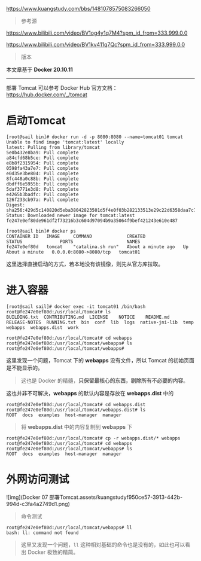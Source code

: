 https://www.kuangstudy.com/bbs/1481078575083266050

> 参考源

https://www.bilibili.com/video/BV1og4y1q7M4?spm_id_from=333.999.0.0

https://www.bilibili.com/video/BV1kv411q7Qc?spm_id_from=333.999.0.0

> 版本

本文章基于 **Docker 20.10.11**

------

部署 Tomcat 可以参考 Docker Hub 官方文档：https://hub.docker.com/_/tomcat

# 启动Tomcat

```shell
[root@sail bin]# docker run -d -p 8080:8080 --name=tomcat01 tomcat
Unable to find image 'tomcat:latest' locally
latest: Pulling from library/tomcat
5e0b432e8ba9: Pull complete 
a84cfd68b5ce: Pull complete 
e8b8f2315954: Pull complete 
0598fa43a7e7: Pull complete 
e0d35e3be804: Pull complete 
8fc448a0c88b: Pull complete 
dbdff6e5955b: Pull complete 
5daf3771e3d8: Pull complete 
e4265b3badfc: Pull complete 
126f233cb97a: Pull complete 
Digest: sha256:429d5c140820d5eba38042823501d5f4e0f03b282133513e29c22d6358daa7c7
Status: Downloaded newer image for tomcat:latest
fe247e0ef80de961df2f73216b3c604d97094b9a35064f9bef421243e610e487

[root@sail bin]# docker ps
CONTAINER ID   IMAGE     COMMAND             CREATED              STATUS              PORTS                    NAMES
fe247e0ef80d   tomcat    "catalina.sh run"   About a minute ago   Up About a minute   0.0.0.0:8080->8080/tcp   tomcat01
```

这里选择直接启动的方式，若本地没有该镜像，则先从官方库拉取。

# 进入容器

```shell
[root@sail sail]# docker exec -it tomcat01 /bin/bash
root@fe247e0ef80d:/usr/local/tomcat# ls
BUILDING.txt  CONTRIBUTING.md  LICENSE    NOTICE    README.md  RELEASE-NOTES  RUNNING.txt  bin  conf  lib  logs  native-jni-lib  temp  webapps  webapps.dist  work

root@fe247e0ef80d:/usr/local/tomcat# cd webapps
root@fe247e0ef80d:/usr/local/tomcat/webapps# ls
root@fe247e0ef80d:/usr/local/tomcat/webapps#
```

这里发现一个问题，Tomcat 下的 **webapps** 没有文件，所以 Tomcat 的初始页面是不能显示的。

> 这也是 Docker 的精髓，**只保留最核心的东西，剔除所有不必要的内容**。

这也并非不可解决，**webapps** 的默认内容是存放在 **webapps.dist** 中的

```shell
root@fe247e0ef80d:/usr/local/tomcat# cd webapps.dist
root@fe247e0ef80d:/usr/local/tomcat/webapps.dist# ls
ROOT  docs  examples  host-manager  manager
```

> 将 **webapps.dist** 中的内容复制到 **webapps** 下

```shell
root@fe247e0ef80d:/usr/local/tomcat# cp -r webapps.dist/* webapps
root@fe247e0ef80d:/usr/local/tomcat# cd webapps
root@fe247e0ef80d:/usr/local/tomcat/webapps# ls
ROOT  docs  examples  host-manager  manager
```

# 外网访问测试

![img](Docker 07 部署Tomcat.assets/kuangstudyf950ce57-3913-442b-994d-c3fa4a2749d1.png)

> 命令测试

```shell
root@fe247e0ef80d:/usr/local/tomcat/webapps# ll
bash: ll: command not found
```

> 这里又发现一个问题，`ll` 这种相对基础的命令也是没有的，如此也可以看出 Docker 极致的精简。